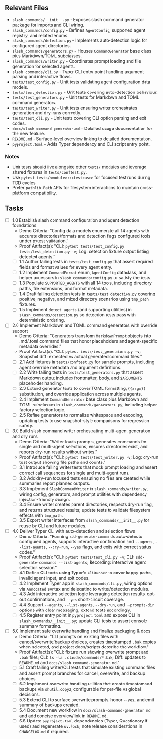 ## Relevant Files

- `slash_commands/__init__.py` - Exposes slash command generator package for imports and CLI wiring.
- `slash_commands/config.py` - Defines `AgentConfig`, supported agent registry, and related enums.
- `slash_commands/detection.py` - Implements auto-detection logic for configured agent directories.
- `slash_commands/generators.py` - Houses `CommandGenerator` base class plus Markdown/TOML subclasses.
- `slash_commands/writer.py` - Coordinates prompt loading and file generation for selected agents.
- `slash_commands/cli.py` - Typer CLI entry point handling argument parsing and interactive flows.
- `tests/test_config.py` - Unit tests validating agent configuration data models.
- `tests/test_detection.py` - Unit tests covering auto-detection behaviour.
- `tests/test_generators.py` - Unit tests for Markdown and TOML command generators.
- `tests/test_writer.py` - Unit tests ensuring writer orchestrates generation and dry-runs correctly.
- `tests/test_cli.py` - Unit tests covering CLI option parsing and exit codes.
- `docs/slash-command-generator.md` - Detailed usage documentation for the new feature.
- `README.md` - Surface-level overview linking to detailed documentation.
- `pyproject.toml` - Adds Typer dependency and CLI script entry point.

### Notes

- Unit tests should live alongside other `tests/` modules and leverage shared fixtures in `tests/conftest.py`.
- Use `pytest tests/<module>::<testcase>` for focused test runs during TDD cycles.
- Prefer `pathlib.Path` APIs for filesystem interactions to maintain cross-platform compatibility.

## Tasks

- [ ] 1.0 Establish slash command configuration and agent detection foundations
  - Demo Criteria: "Config data models enumerate all 14 agents with accurate directories/formats and detection flags configured tools under pytest validation."
  - Proof Artifact(s): "CLI: `pytest tests/test_config.py tests/test_detection.py -v`; Log: detection fixture output listing detected agents."
  - [ ] 1.1 Author failing tests in `tests/test_config.py` that assert required fields and format values for every agent entry.
  - [ ] 1.2 Implement `CommandFormat` enum, `AgentConfig` dataclass, and helper accessors in `slash_commands/config.py` to satisfy the tests.
  - [ ] 1.3 Populate `SUPPORTED_AGENTS` with all 14 tools, including directory paths, file extensions, and format metadata.
  - [ ] 1.4 Draft failing detection tests in `tests/test_detection.py` covering positive, negative, and mixed directory scenarios using `tmp_path` fixtures.
  - [ ] 1.5 Implement `detect_agents` (and supporting utilities) in `slash_commands/detection.py` so detection tests pass with deterministic ordering.

- [ ] 2.0 Implement Markdown and TOML command generators with override support
  - Demo Criteria: "Generators transform `MarkdownPrompt` objects into .md/.toml command files that honor placeholders and agent-specific metadata overrides."
  - Proof Artifact(s): "CLI: `pytest tests/test_generators.py -v`; Snapshot diff: expected vs actual generated command files."
  - [ ] 2.1 Add fixtures in `tests/conftest.py` for sample prompts, including agent override metadata and argument definitions.
  - [ ] 2.2 Write failing tests in `tests/test_generators.py` that assert Markdown output includes frontmatter, body, and `$ARGUMENTS` placeholder handling.
  - [ ] 2.3 Extend generator tests to cover TOML formatting, `{{args}}` substitution, and override application across multiple agents.
  - [ ] 2.4 Implement `CommandGenerator` base class plus Markdown and TOML subclasses in `slash_commands/generators.py`, including helper factory selection logic.
  - [ ] 2.5 Refine generators to normalize whitespace and encoding, updating tests to use snapshot-style comparisons for regression safety.

- [ ] 3.0 Build slash command writer orchestrating multi-agent generation and dry runs
  - Demo Criteria: "Writer loads prompts, generates commands for single and multi-agent selections, ensures directories exist, and reports dry-run results without writes."
  - Proof Artifact(s): "CLI: `pytest tests/test_writer.py -v`; Log: dry-run test output showing file paths and counts."
  - [ ] 3.1 Introduce failing writer tests that mock prompt loading and assert correct call sequences for single and multi-agent runs.
  - [ ] 3.2 Add dry-run focused tests ensuring no files are created while summaries report planned outputs.
  - [ ] 3.3 Implement `SlashCommandWriter` in `slash_commands/writer.py`, wiring config, generators, and prompt utilities with dependency injection-friendly design.
  - [ ] 3.4 Ensure writer creates parent directories, respects dry-run flag, and returns structured results; update tests to validate filesystem effects with `tmp_path`.
  - [ ] 3.5 Export writer interfaces from `slash_commands/__init__.py` for reuse by CLI and future modules.

- [ ] 4.0 Deliver Typer CLI with auto-detection and selection flows
  - Demo Criteria: "Running `sdd-generate-commands` auto-detects configured agents, supports interactive confirmation and `--agents`, `--list-agents`, `--dry-run`, `--yes` flags, and exits with correct status codes."
  - Proof Artifact(s): "CLI: `pytest tests/test_cli.py -v`; CLI: `sdd-generate-commands --list-agents`; Recording: interactive agent selection session."
  - [ ] 4.1 Define CLI tests using Typer's `CliRunner` to cover happy paths, invalid agent input, and exit codes.
  - [ ] 4.2 Implement Typer app in `slash_commands/cli.py`, wiring options via `Annotated` syntax and delegating to writer/detection modules.
  - [ ] 4.3 Add interactive selection logic leveraging detection results, opt-out confirmations, and `--yes` short-circuit coverage.
  - [ ] 4.4 Support `--agents`, `--list-agents`, `--dry-run`, and `--prompts-dir` options with clear messaging; extend tests accordingly.
  - [ ] 4.5 Register entry point in `pyproject.toml` and expose CLI in `slash_commands/__init__.py`; update CLI tests to assert console summary formatting.

- [ ] 5.0 Implement safe overwrite handling and finalize packaging & docs
  - Demo Criteria: "CLI prompts on existing files with cancel/overwrite/backup choices, creates timestamped `.bak` copies when selected, and project docs/scripts describe the workflow."
  - Proof Artifact(s): "CLI: fixture run showing overwrite prompt and `.bak` files; CLI: `ls -la .claude/commands/*.bak`; Diff: updates to `README.md` and `docs/slash-command-generator.md`."
  - [ ] 5.1 Craft failing writer/CLI tests that simulate existing command files and assert prompt branches for cancel, overwrite, and backup choices.
  - [ ] 5.2 Implement overwrite handling utilities that create timestamped backups via `shutil.copy2`, configurable for per-file vs global decisions.
  - [ ] 5.3 Extend CLI to surface overwrite prompts, honor `--yes`, and emit summary of backups created.
  - [ ] 5.4 Document new workflow in `docs/slash-command-generator.md` and add concise overview/link in `README.md`.
  - [ ] 5.5 Update `pyproject.toml` dependencies (Typer, Questionary if used) and regenerate `uv.lock`; note release considerations in `CHANGELOG.md` if required.
